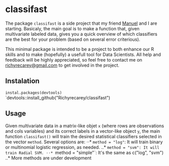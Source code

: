 # classifast

The package `classifast` is a side project that my friend [Manuel](https://github.com/MVaamonde "Manuel's GitHub profile") and I are starting. Basicaly, the main goal is to make a function that, given multivariate labeled data, gives you a quick overview of which classifiers are the best for your problem (based on several error criterious).

This minimal package is intended to be a project to both enhance our R skills and to make (hopefully) a usefull tool for Data Scientists. All help and feedback will be highly appreciated, so feel free to contact me on <richyrecarey@gmail.com> to get involved in the project.

## Instalation

`instal.packages(devtools)`
`devtools::install_github("Richyrecarey/classifast")


## Usage

Given multivariate data in a matrix-like objet `x` (where rows are observations and cols variables) and its correct labels in a vector-like object `y`, the main function `classifast()` will train the desired statistical classifiers selected in the vector `method`. Several options are:
⋅⋅* `method = "log"`: It will train binary or multinomial logistic regression, as needed.
..* `method = "svm": It will train Radial SVM.
⋅⋅* `method = "simple"`: It's the same as c("log", "svm")
..* More methods are under development





